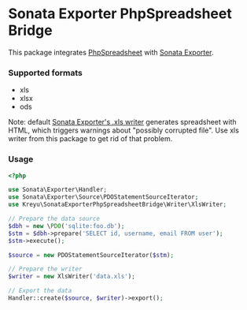 # Sonata Exporter PhpSpreadsheet Bridge

This package integrates [PhpSpreadsheet](https://github.com/PHPOffice/PhpSpreadsheet) with [Sonata Exporter](https://github.com/sonata-project/exporter).

### Supported formats

- xls
- xlsx
- ods
  
Note: default [Sonata Exporter's .xls writer](https://github.com/sonata-project/exporter/blob/2.x/src/Writer/XlsWriter.php) generates spreadsheet with HTML, which triggers warnings about "possibly corrupted file". Use xls writer from this package to get rid of that problem.

### Usage

```php
<?php

use Sonata\Exporter\Handler;
use Sonata\Exporter\Source\PDOStatementSourceIterator;
use Kreyu\SonataExporterPhpSpreadsheetBridge\Writer\XlsWriter;

// Prepare the data source
$dbh = new \PDO('sqlite:foo.db');
$stm = $dbh->prepare('SELECT id, username, email FROM user');
$stm->execute();

$source = new PDOStatementSourceIterator($stm);

// Prepare the writer
$writer = new XlsWriter('data.xls');

// Export the data
Handler::create($source, $writer)->export();
```
